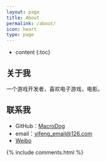 ```yaml
---
layout: page
title: About
permalink: /about/
icon: heart
type: page
---
```


* content
{:toc}

## 关于我
一个游戏开发者，喜欢电子游戏，电影。

## 联系我

* GitHub：[MacroDog](https://github.com/MacroDog)
* email：yifeng_email@126.com
* [Weibo](null)

{% include comments.html %}
